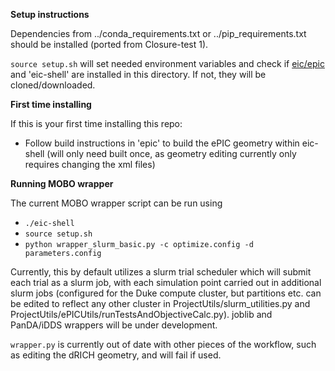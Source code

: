 **Setup instructions** 

Dependencies from ../conda_requirements.txt or ../pip_requirements.txt should be installed (ported from Closure-test 1).

```source setup.sh``` will set needed environment variables and check if [eic/epic](https://github.com/eic/epic/tree/main) and 'eic-shell' are installed in this directory. If not, they will be cloned/downloaded.

**First time installing**

If this is your first time installing this repo:
- Follow build instructions in 'epic' to build the ePIC geometry within eic-shell (will only need built once, as geometry editing currently only requires changing the xml files)

**Running MOBO wrapper**

The current MOBO wrapper script can be run using 
- ```./eic-shell```
- ```source setup.sh```
- ```python wrapper_slurm_basic.py -c optimize.config -d parameters.config```

Currently, this by default utilizes a slurm trial scheduler which will submit each trial as a slurm job, with each simulation point carried out in additional slurm jobs (configured for the Duke compute cluster, but partitions etc. can be edited to reflect any other cluster in ProjectUtils/slurm_utilities.py and ProjectUtils/ePICUtils/runTestsAndObjectiveCalc.py). joblib and PanDA/iDDS wrappers will be under development.

```wrapper.py``` is currently out of date with other pieces of the workflow, such as editing the dRICH geometry, and will fail if used.